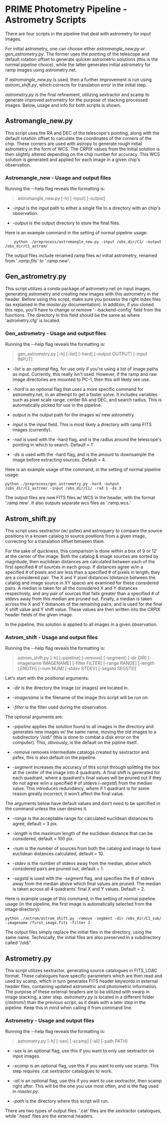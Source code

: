 # PRIME Photometry Pipeline - Astrometry Scripts

There are four scripts in the pipeline that deal with astrometry for input images.  

For initial astrometry, one can choose either _astromangle_new.py_ or _gen_astrometry.py_.  The former uses the pointing of the telescope and default rotation offset to generate quicker astrometric solutions (this is the normal pipeline choice), while the latter generates initial astrometry for ramp images using astrometry.net.  

If _astromangle_new.py_ is used, then a further improvement is run using _astrom_shift.py_, which corrects for translation error in the initial step.

_astrometry.py_ is the final refinement, utilizing sextractor and scamp to generate improved astrometry for the purpose of stacking processed images.  Below, usage and info for both scripts is shown.

## Astromangle_new.py 

This script uses the RA and DEC of the telescope's pointing, along with the default rotation offset to calculate the coordinates of the corners of the chip.  These corners are used with astropy to generate rough initial astrometry in the form of WCS.  The _CRPIX_ values from the initial solution is then slightly altered depending on the chip number for accuracy.  This WCS solution is generated and applied for each image in a given chip's observation.

### Astromangle_new - Usage and output files

Running the --help flag reveals the formatting is:

> astromangle_new.py [-h] [-input] [-output]

- _-input_ is the input path to either a single file to a directory with an chip's observation.

- _-output_ is the output directory to store the final files.

Here is an example command in the setting of normal pipeline usage:

        python ./preprocess/astromangle_new.py -input /obs_dir/C1/ -output /obs_dir/C1_astrom/

The output files include renamed ramp files w/ initial astrometry, renamed from '*.ramp.fits' to '*.ramp.new'. 

## Gen_astrometry.py 

This script utilizes a conda package of astrometry.net on input images, generating astrometry and creating new images with this astrometry in the header.  Before using this script, make sure you possess the right index files (as explained in the _master.py_ documentation).  In addition, if you cloned this repo, you'll have to change or remove '--backend-config' field from the functions.  The directory in this field should be the same as where 'astrometry.cfg' is located.  

### Gen_astrometry - Usage and output files

Running the --help flag reveals the formatting is:

> gen_astrometry.py [-h] [-list] [-hard] [-output OUTPUT] [-input INPUT]

- _-list_ is an optional flag, for use only if you're using a list of image paths as input.  Currently, this really isn't used.  However, if the ramp and raw image directories are mounted to PC-1, then this will likely see use.

- _-hard_ is an optional flag that uses a more specific command for astrometry.net, in an attempt to get a faster solve.  It includes variables such as pixel scale range, center RA and DEC, and search radius.  This is automatically picked for use in the pipeline.

- _output_ is the output path for the images w/ new astrometry.  

- _input_ is the input field.  This is most likely a directory with ramp FITS images (currently).

- _-rad_ is used with the -hard flag, and is the radius around the telescope's pointing in which to search.  Default = 1'.

- _-ds_ is used with the -hard flag, and is the amount to downsample the image before extracting sources.  Default = 4.

Here is an example usage of the command, in the setting of normal pipeline usage:

    python ./preprocess/gen_astrometry.py -hard -output /obs_dir/C1_astrom/ -input /obs_dir/C1/ -rad 1 -ds 3

The output files are new FITS files w/ WCS in the header, with the format '.ramp.new'.  It also outputs separate wcs files as '.ramp.wcs.'

## Astrom_shift.py

This script uses sextractor (w/ psfex) and astroquery to compare the source positions in a known catalog to source positions from a given image, correcting for a translation offset between them.  

For the sake of quickness, this comparison is done within a box of 9 or 12' at the center of the image.  Both the catalog & image sources are sorted by magnitude, then euclidean distances are calculated between each of the first specified # of sources in each group.  If distances agree w/in a specified # of pixels and are less than a specified # of pixels in length, they are a considered pair.  The X and Y pixel distances (distance between the catalog and image source in XY space) are examined for these considered pairs.  A median is taken for all the considered X and Y distances respectively, and any pair of sources that falls greater than a specified # of stdevs away from this median are pruned out.  Finally, a median is taken across the X and Y distances of the remaining pairs, and is used for the final X shift value and Y shift value.  These values are then written into the _CRPIX_ header fields of the given image.  

In the pipeline, this solution is applied to all images in a given observation.

### Astrom_shift - Usage and output files

Running the --help flag reveals the formatting is: 

> astrom_shift.py [-h] [-pipeline] [-remove] [-segment] [-dir DIR] [-imagename IMAGENAME] [-filter FILTER] [-range RANGE] [-length LENGTH] [-num NUM] [-stdev STDEV] [-segstd SEGSTD]

Let's start with the positional arguments:

- _-dir_ is the directory the image (or images) are located in.

- _-imagename_ is the filename of the image this script will be run on.

- _-filter_ is the filter used during the observation.

The optional arguments are:

- _-pipeline_ applies the solution found to all images in the directory and generates new images w/ the same name, moving the old images to a subdirectory '/old/' (this is done to combat a disk error on the computer).  This, obviously, is the default on the pipline itself.

- _-remove_ removes intermediate catalogs created by sextractor and psfex, this is also default on the pipeline.

- _-segment_ increases the accuracy of this script through splitting the box at the center of the image into 4 quadrants.  A final shift is generated for each quadrant, where a quadrant's final values will be pruned out if they do not agree w/in a specified # of stdevs (_-segstd_) from the median value.  This introduces redundancy, where if 1 quadrant is for some reason greatly incorrect, it won't affect the final value.

The arguments below have default values and don't need to be specified in the command unless the user desires it.

- _-range_ is the acceptable range for calculated euclidean distances to agree, default = 3 pix.

- _-length_ is the maximum length of the euclidean distance that can be considered, default = 100 pix.

- _-num_ is the number of sources from both the catalog and image to have euclidean distances calculated, default = 10.

- _-stdev_ is the number of stdevs away from the median, above which considered pairs are pruned out, default = 1.

- _-segstd_ is used with the _-segment_ flag, and specifies the # of stdevs away from the median above which final values are pruned.  The median is taken across all 4 quadrants' final X and Y values.  Default = 2.

Here is example usage of this command, in the setting of normal pipeline usage (in the pipeline, the first image is automatically selected from the image directory):

    python ./astrom/astrom_shift.py -remove -segment -dir /obs_dir/C1_sub/ -imagename /first_image.fits -filter J

The output files simply replace the initial files in the directory, using the same name.  Technically, the initial files are also preserved in a subdirectory called '/old/'.

## Astrometry.py

This script utilizes sextractor, generating source catalogues in FITS_LDAC format.  These catalogues have specific parameters which are then read and used by scamp, which in turn generates FITS header keywords in external header files, containing updated astrometric and photometric information.  The purpose of these external headers are to be utilized with swarp in image stacking, a later step.  _astrometry.py_ is located in a different folder (_/astrom/_) than the previous script, as it deals with a later step in the pipeline.  Keep this in mind when calling it from command line.

### Astrometry - Usage and output files

Running the --help flag reveals the formatting is:

> astrometry.py [-h] [-sex] [-scamp] [-all] [-path PATH]

- _-sex_ is an optional flag, use this if you want to only use sextractor on input images.

- _-scamp_ is an optional flag, use this if you want to only use scamp.  This step requires .cat sextractor catalogues to work.

- _-all_ is an optional flag, use this if you want to use sextractor, then scamp right after.  This will be the one you use most often, and is the flag used in _master.py_.

- _-path_ is the directory where this script will run.

There are two types of output files.  '.cat' files are the sextractor catalogues, while '.head' files are the external headers.
